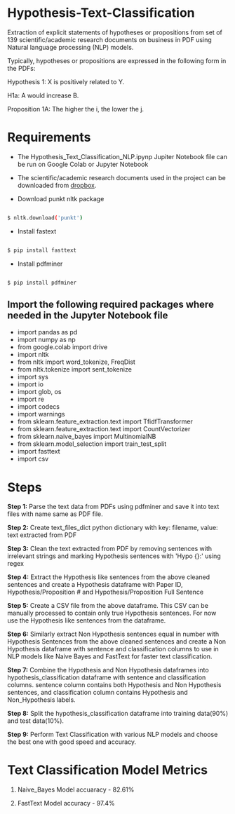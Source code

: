 # Hypothesis-Text-Classification

  

Extraction of explicit statements of hypotheses or propositions from set of 139 scientific/academic research documents on business in PDF using Natural language processing (NLP) models.

  

Typically, hypotheses or propositions are expressed in the following form in the PDFs:

  

Hypothesis 1: X is positively related to Y.

H1a: A would increase B.

Proposition 1A: The higher the i, the lower the j.

  

# Requirements
* The Hypothesis_Text_Classification_NLP.ipynp Jupiter Notebook file can be run on Google Colab or Jupyter Notebook

* The scientific/academic research documents used in the project can be downloaded from [dropbox](https://www.dropbox.com/sh/q49mnn6i575b8nh/AAByLkuQuU4RLJ44o0i-Fiuma?dl=0).

* Download punkt nltk package

```sh

$ nltk.download('punkt')

```

* Install fastext

```sh

$ pip install fasttext

```

* Install pdfminer

```sh

$ pip install pdfminer

```

  

## Import the following required packages where needed in the Jupyter Notebook file


- import pandas as pd
- import numpy as np
- from google.colab import drive
- import nltk
- from nltk import word_tokenize, FreqDist
- from nltk.tokenize import sent_tokenize
- import sys
- import io
- import glob, os
- import re
- import codecs
- import warnings
- from sklearn.feature_extraction.text import TfidfTransformer
- from sklearn.feature_extraction.text import CountVectorizer
- from sklearn.naive_bayes import MultinomialNB
- from sklearn.model_selection import train_test_split
- import fasttext
- import csv

  

# Steps

  

**Step 1:** Parse the text data from PDFs using pdfminer and save it into text files with name same as PDF file.

**Step 2:** Create text_files_dict python dictionary with key: filename, value: text extracted from PDF

**Step 3:** Clean the text extracted from PDF by removing sentences with irrelevant strings and marking Hypothesis sentences with '<split>Hypo {}:' using regex

**Step 4:** Extract the Hypothesis like sentences from the above cleaned sentences and create a Hypothesis dataframe with Paper ID, Hypothesis/Proposition # and Hypothesis/Proposition Full Sentence

**Step 5:** Create a CSV file from the above dataframe. This CSV can be manually processed to contain only true Hypothesis sentences. For now use the Hypothesis like sentences from the dataframe.

**Step 6:** Similarly extract Non Hypothesis sentences equal in number with Hypothesis Sentences from the above cleaned sentences and create a Non Hypothesis dataframe with sentence and classification columns to use in NLP models like Naive Bayes and FastText for faster text classification.

**Step 7:** Combine the Hypothesis and Non Hypothesis dataframes into hypothesis_classification dataframe with sentence and classification columns. sentence column contains both Hypothesis and Non Hypothesis sentences, and classification column contains Hypothesis and Non_Hypothesis labels.

**Step 8:** Split the hypothesis_classification dataframe into training data(90%) and test data(10%).

**Step 9:** Perform Text Classification with various NLP models and choose the best one with good speed and accuracy.

  

# Text Classification Model Metrics

1) Naive_Bayes Model accuaracy - 82.61%

2) FastText Model accuracy - 97.4%
